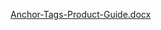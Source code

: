[Anchor-Tags-Product-Guide.docx](https://github.com/department-of-veterans-affairs/va.gov-team/files/6469559/Anchor-Tags-Product-Guide.docx)

